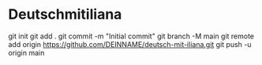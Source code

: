 # Deutschmitiliana
git init git add . git commit -m "Initial commit" git branch -M main git remote add origin https://github.com/DEINNAME/deutsch-mit-iliana.git git push -u origin main
